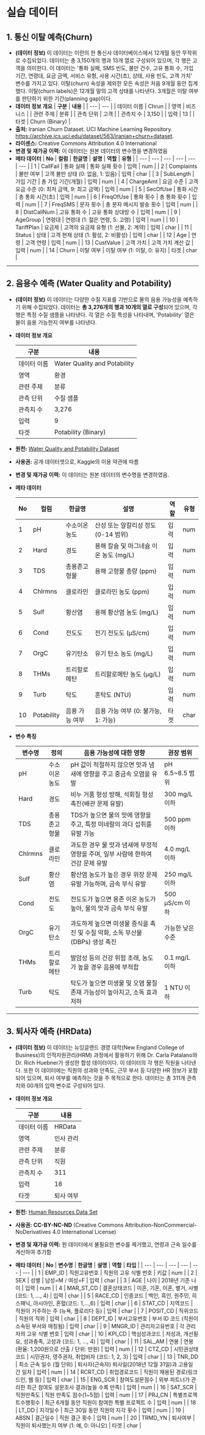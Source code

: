 # 실습 데이터

## **1. 통신 이탈 예측(Churn)**
- **(데이터 정보)** 이 데이터는 이란의 한 통신사 데이터베이스에서 12개월 동안 무작위로 수집되었다. 데이터는 총 3,150개의 행과 13개 열로 구성되어 있으며, 각 행은 고객을 의미한다. 이 데이터는 '통화 실패, SMS 빈도, 불만 건수, 고유 통화 수, 가입 기간, 연령대, 요금 금액, 서비스 유형, 사용 시간(초), 상태, 사용 빈도, 고객 가치' 변수를 가지고 있다. 이탈(churn) 속성을 제외한 모든 속성은 처음 9개월 동안 집계했다. 이탈(churn labels)은 12개월 말의 고객 상태를 나타낸다. 3개월은 이탈 여부를 판단하기 위한 기간(planning gap)이다.
- **데이터 정보 개요**
    | **구분** | **내용** |
    | --- | --- |
    | 데이터 이름 | Chrun |
    | 영역 | 비즈니스 |
    | 관련 주제 | 분류 |
    | 관측 단위 | 고객 |
    | 관측치 수 | 3,150 |
    | 입력 | 13 |
    | 타겟 | Churn (Binary) |
- **출처:** Iranian Churn Dataset. UCI Machine Learning Repository. https://archive.ics.uci.edu/dataset/563/iranian+churn+dataset.
- **라이센스:** Creative Commons Attribution 4.0 International
- **변경 및 재가공 이력:** 이 데이터는 원본 데이터의 변수명을 변경하였음
- **메타 데이터**
      | **No** | **컬럼** | **한글명** | **설명** | **역할** | **유형** |
    | --- | --- | --- | --- | --- | --- |
    | 1 | CallFail | 통화 실패 | 통화 실패 횟수 | 입력 | num |
    | 2 | Complaints | 불만 여부 | 고객 불만 상태 (0: 없음, 1: 있음) | 입력 | char |
    | 3 | SubLength | 가입 기간 | 총 가입 기간(개월) | 입력 | num |
    | 4 | ChargeAmt | 요금 수준 | 고객 요금 수준 (0: 최저 금액, 9: 최고 금액) | 입력 | num |
    | 5 | SecOfUse | 통화 시간 | 총 통화 시간(초) | 입력 | num |
    | 6 | FreqOfUse | 통화 횟수 | 총 통화 횟수 | 입력 | num |
    | 7 | FreqSMS | 문자 횟수 | 총 문자 메시지 발송 횟수 | 입력 | num |
    | 8 | DistCallNum | 고유 통화 수 | 고유 통화 상대방 수 | 입력 | num |
    | 9 | AgeGroup | 연령대 | 연령대 (1: 젊은 연령, 5: 고령) | 입력 | num |
    | 10 | TariffPlan | 요금제 | 고객의 요금제 유형 (1: 선불, 2: 계약) | 입력 | char |
    | 11 | Status | 상태 | 고객 현재 상태 (1: 활성, 2: 비활성) | 입력 | char |
    | 12 | Age | 연령 | 고객 연령 | 입력 | num |
    | 13 | CustValue | 고객 가치 | 고객 가치 계산 값 | 입력 | num |
    | 14 | Churn | 이탈 여부 | 이탈 여부 (1: 이탈, 0: 유지) | 타겟 | char |

---

## **2. 음용수 예측 (Water Quality and Potability)**

- **(데이터 정보)** 이 데이터는 다양한 수질 지표를 기반으로 물의 음용 가능성을 예측하기 위해 수집되었다. 데이터는 **총 3,276개의 행과 10개의 열로 구성**되어 있으며, 각 행은 특정 수질 샘플을 나타낸다. 각 열은 수질 특성을 나타내며, 'Potability' 열은 물이 음용 가능한지 여부를 나타낸다.
- **데이터 정보 개요**
    
    
    | **구분** | **내용** |
    | --- | --- |
    | 데이터 이름 | Water Quality and Potability |
    | 영역 | 환경 |
    | 관련 주제 | 분류 |
    | 관측 단위 | 수질 샘플 |
    | 관측치 수 | 3,276 |
    | 입력 | 9 |
    | 타겟 | Potability (Binary) |
- **원천:** [Water Quality and Potability Dataset](https://www.kaggle.com/datasets/uom190346a/water-quality-and-potability)
- **사용권:** 공개 데이터셋으로, Kaggle의 이용 약관에 따름
- **변경 및 재가공 이력:** 이 데이터는 원본 데이터의 변수명을 변경하였음.
- **메타 데이터**
    
    
    | **No** | **컬럼** | **한글명** | **설명** | **역할** | **유형** |
    | --- | --- | --- | --- | --- | --- |
    | 1 | pH | 수소이온농도 | 산성 또는 알칼리성 정도 (0-14 범위) | 입력 | num |
    | 2 | Hard | 경도 | 용해 칼슘 및 마그네슘 이온 농도 (mg/L) | 입력 | num |
    | 3 | TDS | 총용존고형물 | 용해 고형물 총량 (ppm) | 입력 | num |
    | 4 | Chlrmns | 클로라민 | 클로라민 농도 (ppm) | 입력 | num |
    | 5 | Sulf | 황산염 | 용해 황산염 농도 (mg/L) | 입력 | num |
    | 6 | Cond | 전도도 | 전기 전도도 (μS/cm) | 입력 | num |
    | 7 | OrgC | 유기탄소 | 유기 탄소 농도 (mg/L) | 입력 | num |
    | 8 | THMs | 트리할로메탄 | 트리할로메탄 농도 (μg/L) | 입력 | num |
    | 9 | Turb | 탁도 | 혼탁도 (NTU) | 입력 | num |
    | 10 | Potability | 음용 가능 여부 | 음용 가능 여부 (0: 불가능, 1: 가능) | 타겟 | char |
- **변수 특징**
    
    
    | **변수명** | **정의** | **음용 가능성에 대한 영향** | **권장 범위** |
    | --- | --- | --- | --- |
    | pH | 수소이온농도 | pH 값이 적절하지 않으면 맛과 냄새에 영향을 주고 중금속 오염을 유발 | pH 6.5~8.5 범위 |
    | Hard | 경도 | 비누 거품 형성 방해, 석회질 형성 촉진(배관 문제 유발) | 300 mg/L 이하 |
    | TDS | 총용존고형물 | TDS가 높으면 물의 맛에 영향을 주고, 특정 미네랄의 과다 섭취를 유발 가능 | 500 ppm 이하 |
    | Chlrmns | 클로라민 | 과도한 경우 물 맛과 냄새에 부정적 영향을 주며, 일부 사람에 한하여 건강 문제 유발 | 4.0 mg/L 이하 |
    | Sulf | 황산염 | 황산염 농도가 높은 경우 위장 문제 유발 가능하며, 금속 부식 유발 | 250 mg/L 이하 |
    | Cond | 전도도 | 전도도가 높으면 용존 이온 농도가 높아, 물의 맛과 금속 부식 유발 | 500 μS/cm 이하 |
    | OrgC | 유기탄소 | 과도하게 높으면 미생물 증식을 촉진 및 수질 악화, 소독 부산물(DBPs) 생성 촉진 | 가능한 낮은 수준 |
    | THMs | 트리할로메탄 | 발암성 등의 건강 위험 초래, 농도가 높을 경우 음용에 부적합 | 0.1 mg/L 이하 |
    | Turb | 탁도 | 탁도가 높으면 미생물 및 오염 물질 존재 가능성이 높아지고, 소독 효과 저하 | 1 NTU 이하 |

---

## 3. **퇴사자 예측 (HRData)**

- **(데이터 정보)** 이 데이터는 뉴잉글랜드 경영 대학(New England College of Business)의 인적자원관리(HRM) 과정에서 활용하기 위해 Dr. Carla Patalano와 Dr. Rich Huebner가 생성한 합성 데이터이다. 이 데이터의 각 행은 직원을 나타낸다. 또한 이 데이터에는 직원의 성과와 만족도, 근무 부서 등 다양한 HR 정보가 포함되어 있으며, 퇴사 여부를 예측하는 것을 주 목적으로 한다. 데이터는 총 311개 관측치와 00개의 입력 변수로 구성되어 있다.
- **데이터 정보 개요**
    
    
    | **구분** | **내용** |
    | --- | --- |
    | 데이터 이름 | HRData |
    | 영역 | 인사 관리 |
    | 관련 주제 | 분류 |
    | 관측 단위 | 직원 |
    | 관측치 수 | 311 |
    | 입력 | 18 |
    | 타겟 | 퇴사 여부 |
- **원천:** [Human Resources Data Set](https://www.kaggle.com/datasets/rhuebner/human-resources-data-set)
- **사용권:** **CC-BY-NC-ND** (Creative Commons Attribution-NonCommercial-NoDerivatives 4.0 International License)
- **변경 및 재가공 이력:** 원 데이터에서 불필요한 변수를 제거했고, 연령과 근속 일수를 계산하여 추가함
- **메타 데이터**
    | **No** | **변수명** | **한글명** | **설명** | **역할** | **타입** |
    | --- | --- | --- | --- | --- | --- |
    | 1 | EMP_ID | 직원고유번호 | 직원의 고유 식별 번호 | 키값 | num |
    | 2 | SEX | 성별 | 남성=M / 여성=F | 입력 | char |
    | 3 | AGE | 나이 | 2018년 기준 나이 | 입력 | num |
    | 4 | MAR_ST_CD | 결혼상태코드 | 미혼, 기혼, 이혼, 별거, 사별 (코드: 1, …, 4) | 입력 | char |
    | 5 | RACE_CD | 인종코드 | 백인, 흑인, 원주민, 히스패닉, 아시아인, 혼혈(코드: 1,…,6) | 입력 | char |
    | 6 | STAT_CD | 지역코드 | 직원이 거주하는 주 (뉴욕, 플로리다 등) | 입력 | char |
    | 7 | POSIT_CD | 직위코드 | 직원의 직위 | 입력 | char |
    | 8 | DEPT_ID | 부서고유번호 | 부서 ID 코드 (직원이 소속된 부서와 매칭됨) | 입력 | char |
    | 9 | MNGR_ID | 관리자고유번호 | 각 관리자의 고유 식별 번호 | 입력 | char |
    | 10 | KPI_CD | 핵심성과코드 | 저성과, 개선필요, 성과충족, 고성과 (코드: 1, ..., 4) | 입력 | char |
    | 11 | SAL_AM | 연봉 | 연봉(환율: 1,200원으로 산출 / 단위: 만원) | 입력 | num |
    | 12 | CTZ_CD | 시민권상태코드 | 시민권자, 영주권자, 취업비자 (코드: 1, 2, 3) | 입력 | char |
    | 13 | TNR_DD | 최소 근속 일수 (월 단위) | 퇴사자(근속자) 퇴사일(2018년 12월 31일)과 고용일 간 일차 | 입력 | num |
    | 14 | RCRT_CD | 취업경로코드 | 직원이 채용된 경로(링크드인, 웹 등) | 입력 | char |
    | 15 | ENG_SCR | 참여도설문점수 | 외부 파트너가 관리한 최근 참여도 설문조사 결과(높을 수록 만족) | 입력 | num |
    | 16 | SAT_SCR | 직원만족도 | 직원 만족도 점수(1~5점) | 입력 | num |
    | 17 | PRJ_CN | 특별프로젝트수행횟수 | 최근 6개월 동안 직원이 참여한 특별 프로젝트 수 | 입력 | num |
    | 18 | LT_DD | 지각일수 | 최근 30일 동안 직원의 지각 횟수 | 입력 | num |
    | 19 | ABSN | 결근일수 | 직원 결근 횟수 | 입력 | num |
    | 20 | TRMD_YN | 퇴사여부 | 직원이 퇴사했는지 여부 (1: 예, 0: 아니오) | 타겟 | char |
